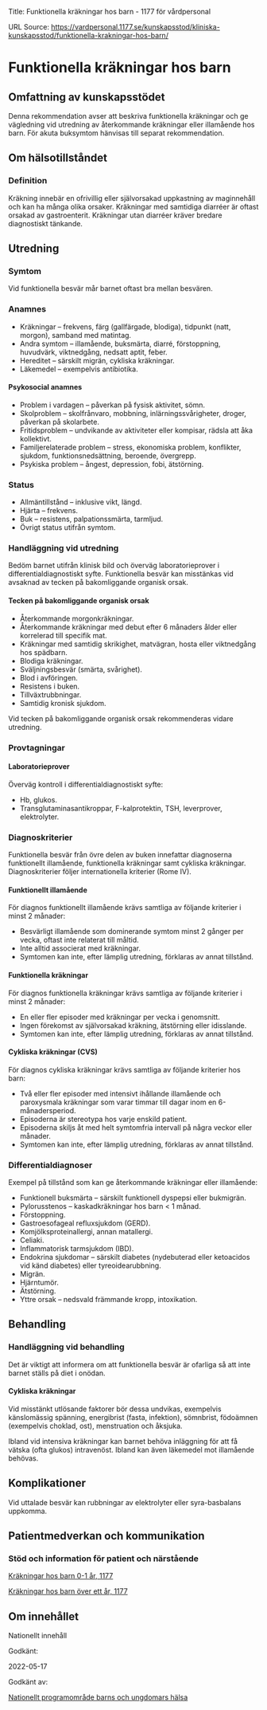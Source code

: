 Title: Funktionella kräkningar hos barn - 1177 för vårdpersonal

URL Source: https://vardpersonal.1177.se/kunskapsstod/kliniska-kunskapsstod/funktionella-krakningar-hos-barn/

Funktionella kräkningar hos barn
================================

Omfattning av kunskapsstödet
----------------------------

Denna rekommendation avser att beskriva funktionella kräkningar och ge vägledning vid utredning av återkommande kräkningar eller illamående hos barn. För akuta buksymtom hänvisas till separat rekommendation.

Om hälsotillståndet
-------------------

### Definition

Kräkning innebär en ofrivillig eller självorsakad uppkastning av maginnehåll och kan ha många olika orsaker. Kräkningar med samtidiga diarréer är oftast orsakad av gastroenterit. Kräkningar utan diarréer kräver bredare diagnostiskt tänkande.

Utredning
---------

### Symtom

Vid funktionella besvär mår barnet oftast bra mellan besvären.

### Anamnes

*   Kräkningar – frekvens, färg (gallfärgade, blodiga), tidpunkt (natt, morgon), samband med matintag.
*   Andra symtom – illamående, buksmärta, diarré, förstoppning, huvudvärk, viktnedgång, nedsatt aptit, feber.
*   Hereditet – särskilt migrän, cykliska kräkningar.
*   Läkemedel – exempelvis antibiotika.

#### Psykosocial anamnes

*   Problem i vardagen – påverkan på fysisk aktivitet, sömn.
*   Skolproblem – skolfrånvaro, mobbning, inlärningssvårigheter, droger, påverkan på skolarbete.
*   Fritidsproblem – undvikande av aktiviteter eller kompisar, rädsla att åka kollektivt.
*   Familjerelaterade problem – stress, ekonomiska problem, konflikter, sjukdom, funktionsnedsättning, beroende, övergrepp.
*   Psykiska problem – ångest, depression, fobi, ätstörning.

### Status

*   Allmäntillstånd – inklusive vikt, längd.
*   Hjärta – frekvens.
*   Buk – resistens, palpationssmärta, tarmljud.
*   Övrigt status utifrån symtom.

### Handläggning vid utredning

Bedöm barnet utifrån klinisk bild och överväg laboratorieprover i differentialdiagnostiskt syfte. Funktionella besvär kan misstänkas vid avsaknad av tecken på bakomliggande organisk orsak.

#### Tecken på bakomliggande organisk orsak

*   Återkommande morgonkräkningar.
*   Återkommande kräkningar med debut efter 6 månaders ålder eller korrelerad till specifik mat.
*   Kräkningar med samtidig skrikighet, matvägran, hosta eller viktnedgång hos spädbarn.
*   Blodiga kräkningar.
*   Sväljningsbesvär (smärta, svårighet).
*   Blod i avföringen.
*   Resistens i buken.
*   Tillväxtrubbningar.
*   Samtidig kronisk sjukdom.

Vid tecken på bakomliggande organisk orsak rekommenderas vidare utredning.

### Provtagningar

#### Laboratorieprover

Överväg kontroll i differentialdiagnostiskt syfte:

*   Hb, glukos.
*   Transglutaminasantikroppar, F-kalprotektin, TSH, leverprover, elektrolyter.

### Diagnoskriterier

Funktionella besvär från övre delen av buken innefattar diagnoserna funktionellt illamående, funktionella kräkningar samt cykliska kräkningar. Diagnoskriterier följer internationella kriterier (Rome IV).

#### Funktionellt illamående

För diagnos funktionellt illamående krävs samtliga av följande kriterier i minst 2 månader:

*   Besvärligt illamående som dominerande symtom minst 2 gånger per vecka, oftast inte relaterat till måltid.
*   Inte alltid associerat med kräkningar.
*   Symtomen kan inte, efter lämplig utredning, förklaras av annat tillstånd.

#### Funktionella kräkningar

För diagnos funktionella kräkningar krävs samtliga av följande kriterier i minst 2 månader:

*   En eller fler episoder med kräkningar per vecka i genomsnitt.
*   Ingen förekomst av självorsakad kräkning, ätstörning eller idisslande.
*   Symtomen kan inte, efter lämplig utredning, förklaras av annat tillstånd.

#### Cykliska kräkningar (CVS)

För diagnos cykliska kräkningar krävs samtliga av följande kriterier hos barn:

*   Två eller fler episoder med intensivt ihållande illamående och paroxysmala kräkningar som varar timmar till dagar inom en 6-månadersperiod.
*   Episoderna är stereotypa hos varje enskild patient.
*   Episoderna skiljs åt med helt symtomfria intervall på några veckor eller månader.
*   Symtomen kan inte, efter lämplig utredning, förklaras av annat tillstånd.

### Differentialdiagnoser

Exempel på tillstånd som kan ge återkommande kräkningar eller illamående:

*   Funktionell buksmärta – särskilt funktionell dyspepsi eller bukmigrän.
*   Pylorusstenos – kaskadkräkningar hos barn < 1 månad.
*   Förstoppning.
*   Gastroesofageal refluxsjukdom (GERD).
*   Komjölksproteinallergi, annan matallergi.
*   Celiaki.
*   Inflammatorisk tarmsjukdom (IBD).
*   Endokrina sjukdomar – särskilt diabetes (nydebuterad eller ketoacidos vid känd diabetes) eller tyreoidearubbning.
*   Migrän.
*   Hjärntumör.
*   Ätstörning.
*   Yttre orsak – nedsvald främmande kropp, intoxikation.

Behandling
----------

### Handläggning vid behandling

Det är viktigt att informera om att funktionella besvär är ofarliga så att inte barnet ställs på diet i onödan.

#### Cykliska kräkningar

Vid misstänkt utlösande faktorer bör dessa undvikas, exempelvis känslomässig spänning, energibrist (fasta, infektion), sömnbrist, födoämnen (exempelvis choklad, ost), menstruation och åksjuka.

Ibland vid intensiva kräkningar kan barnet behöva inläggning för att få vätska (ofta glukos) intravenöst. Ibland kan även läkemedel mot illamående behövas.

Komplikationer
--------------

Vid uttalade besvär kan rubbningar av elektrolyter eller syra-basbalans uppkomma.

Patientmedverkan och kommunikation
----------------------------------

### Stöd och information för patient och närstående

[Kräkningar hos barn 0-1 år, 1177](https://www.1177.se/barn--gravid/vanliga-besvar-och-sjukdomar-hos-barn/krakningar-hos-barn-0-1-ar/)

[Kräkningar hos barn över ett år, 1177](https://www.1177.se/barn--gravid/vanliga-besvar-och-sjukdomar-hos-barn/krakningar-hos-barn-over-ett-ar/)

Om innehållet
-------------

Nationellt innehåll

Godkänt:

2022-05-17

Godkänt av:

[Nationellt programområde barns och ungdomars hälsa](https://kunskapsstyrningvard.se/kunskapsstyrningvard/programomradenochsamverkansgrupper/nationellaprogramomraden/npobarnochungdomarshalsa.56424.html)
